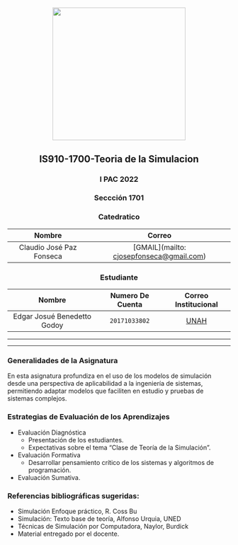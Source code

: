 # 
<div align="center">
    <img src="https://es.mathworks.com/help/matlab/visualize/creating3dplotsexample_02_es.png" width="300px"> </img> 
    
<!-- Encabezado -->
## IS910-1700-Teoria de la Simulacion
### I PAC 2022  
### Seccción 1701
### Catedratico 

| Nombre | Correo |
|:-------------:| :-----:|
|  Claudio José Paz Fonseca | [GMAIL](mailto: cjosepfonseca@gmail.com) |


### Estudiante 
| Nombre | Numero De Cuenta | Correo Institucional |
|:-------------:| :-----:|:-----:|
| Edgar Josué Benedetto Godoy | `20171033802` | [UNAH](mailto:edgar.benedetto@unah.hn) |

</div>

_______
_______

### Generalidades de la Asignatura
En esta asignatura profundiza en el uso de los modelos de simulación desde una perspectiva de aplicabilidad a la ingeniería de sistemas, permitiendo adaptar modelos que faciliten en estudio y pruebas de sistemas complejos.


### Estrategias de Evaluación de los Aprendizajes
* Evaluación Diagnóstica
    * Presentación de los estudiantes.
    * Expectativas sobre el tema “Clase de Teoría de la Simulación”.
* Evaluación Formativa
    * Desarrollar pensamiento crítico de los sistemas y algoritmos de programación.
* Evaluación Sumativa.

### Referencias bibliográficas sugeridas:
  * Simulación Enfoque práctico, R. Coss Bu
  * Simulación: Texto base de teoría, Alfonso Urquia, UNED
  * Técnicas de Simulación por Computadora, Naylor, Burdick
  * Material entregado por el docente.
